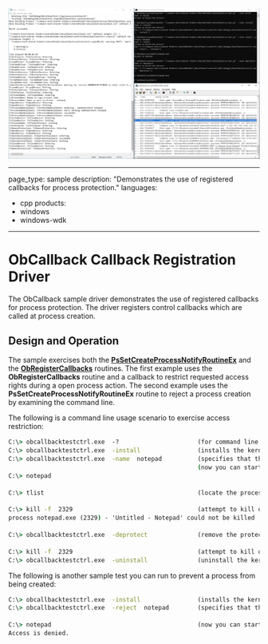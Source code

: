 ![Screenshot](https://raw.githubusercontent.com/mywindbg/obcallback/master/Screenshot%202021-02-15%20at%2010.01.31.png)

---
page_type: sample
description: "Demonstrates the use of registered callbacks for process protection."
languages:
- cpp
products:
- windows
- windows-wdk
---

# ObCallback Callback Registration Driver

The ObCallback sample driver demonstrates the use of registered callbacks for process protection. The driver registers control callbacks which are called at process creation.

## Design and Operation

The sample exercises both the [**PsSetCreateProcessNotifyRoutineEx**](https://docs.microsoft.com/windows-hardware/drivers/ddi/content/ntddk/nf-ntddk-pssetcreateprocessnotifyroutine) and the [**ObRegisterCallbacks**](https://docs.microsoft.com/windows-hardware/drivers/ddi/content/wdm/nf-wdm-obregistercallbacks) routines. The first example uses the **ObRegisterCallbacks** routine and a callback to restrict requested access rights during a open process action. The second example uses the **PsSetCreateProcessNotifyRoutineEx** routine to reject a process creation by examining the command line.

The following is a command line usage scenario to exercise access restriction:

```cmd
C:\> obcallbacktestctrl.exe  -?                      (for command line help)
C:\> obcallbacktestctrl.exe  -install                (installs the kernel driver)
C:\> obcallbacktestctrl.exe  -name  notepad          (specifies that the string "notepad"  will be watched as a protected executable)
                                                     (now you can start up "notepad.exe")
C:\> notepad

C:\> tlist                                           (locate the process ID of notepad.exe)

C:\> kill -f  2329                                   (attempt to kill off the notepad.exe with a PID of 2329)
process notepad.exe (2329) - 'Untitled - Notepad' could not be killed

C:\> obcallbacktestctrl.exe  -deprotect              (remove the protections on the notepad process)

C:\> kill -f  2329                                   (attempt to kill off the process - which will succeed)
C:\> obcallbacktestctrl.exe  -uninstall              (uninstall the kernel driver)
```

The following is another sample test you can run to prevent a process from being created:

```cmd
C:\> obcallbacktestctrl.exe  -install                (installs the kernel driver)
C:\> obcallbacktestctrl.exe  -reject  notepad        (specifies that the string "notepad"  will be watched and prevented from starting as a process)

C:\> notepad                                         (now you can start up "notepad.exe")
Access is denied.
```
